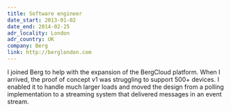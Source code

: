 ```yaml
---
title: Software engineer
date_start: 2013-01-02
date_end: 2014-02-25
adr_locality: London
adr_country: UK
company: Berg
link: http://berglondon.com
---
```


I joined Berg to help with the expansion of the BergCloud platform. When I arrived, the proof of concept v1 was struggling to support 500+ devices. I enabled it to handle much larger loads and moved the design from a polling implementation to a streaming system that delivered messages in an event stream.
